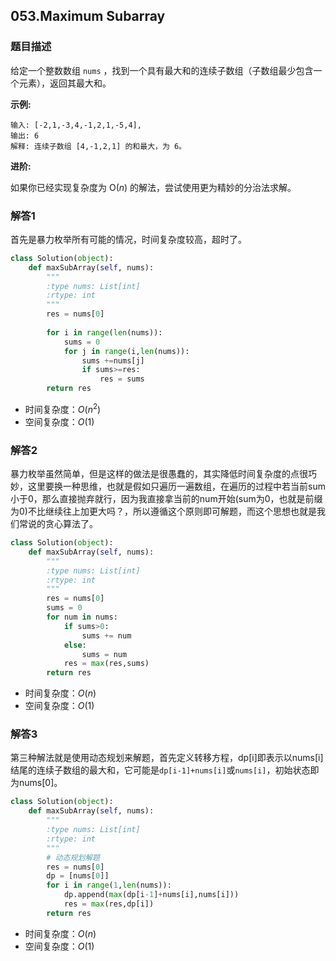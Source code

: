## 053.Maximum Subarray

### 题目描述

给定一个整数数组 `nums` ，找到一个具有最大和的连续子数组（子数组最少包含一个元素），返回其最大和。

**示例:**

```
输入: [-2,1,-3,4,-1,2,1,-5,4],
输出: 6
解释: 连续子数组 [4,-1,2,1] 的和最大，为 6。
```

**进阶:**

如果你已经实现复杂度为 O(*n*) 的解法，尝试使用更为精妙的分治法求解。

### 解答1

首先是暴力枚举所有可能的情况，时间复杂度较高，超时了。

```python
class Solution(object):
    def maxSubArray(self, nums):
        """
        :type nums: List[int]
        :rtype: int
        """
        res = nums[0]
        
        for i in range(len(nums)):
            sums = 0
            for j in range(i,len(nums)):
                sums +=nums[j]
                if sums>=res:
                    res = sums
        return res
```

- 时间复杂度：$O(n^2)$
- 空间复杂度：$O(1)$ 

### 解答2

​	暴力枚举虽然简单，但是这样的做法是很愚蠢的，其实降低时间复杂度的点很巧妙，这里要换一种思维，也就是假如只遍历一遍数组，在遍历的过程中若当前sum小于0，那么直接抛弃就行，因为我直接拿当前的num开始(sum为0，也就是前缀为0)不比继续往上加更大吗？，所以遵循这个原则即可解题，而这个思想也就是我们常说的贪心算法了。

```python
class Solution(object):
    def maxSubArray(self, nums):
        """
        :type nums: List[int]
        :rtype: int
        """
        res = nums[0]
        sums = 0
        for num in nums:
            if sums>0:
                sums += num
            else:
                sums = num
            res = max(res,sums)
        return res
```

- 时间复杂度：$O(n)$
- 空间复杂度：$O(1)$ 



### 解答3

​	第三种解法就是使用动态规划来解题，首先定义转移方程，dp[i]即表示以nums[i]结尾的连续子数组的最大和，它可能是`dp[i-1]+nums[i]`或`nums[i]`，初始状态即为nums[0]。

```python
class Solution(object):
    def maxSubArray(self, nums):
        """
        :type nums: List[int]
        :rtype: int
        """
        # 动态规划解题
        res = nums[0]
        dp = [nums[0]]
        for i in range(1,len(nums)):
            dp.append(max(dp[i-1]+nums[i],nums[i]))
            res = max(res,dp[i])
        return res
```

- 时间复杂度：$O(n)$
- 空间复杂度：$O(1)$ 